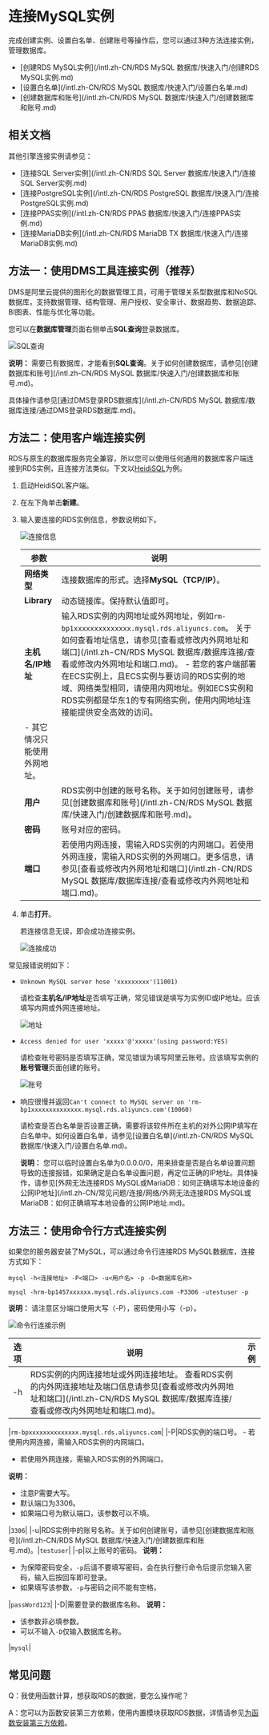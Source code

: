 # 连接MySQL实例

完成创建实例、设置白名单、创建账号等操作后，您可以通过3种方法连接实例，管理数据库。

-   [创建RDS MySQL实例](/intl.zh-CN/RDS MySQL 数据库/快速入门/创建RDS MySQL实例.md)
-   [设置白名单](/intl.zh-CN/RDS MySQL 数据库/快速入门/设置白名单.md)
-   [创建数据库和账号](/intl.zh-CN/RDS MySQL 数据库/快速入门/创建数据库和账号.md)

## 相关文档

其他引擎连接实例请参见：

-   [连接SQL Server实例](/intl.zh-CN/RDS SQL Server 数据库/快速入门/连接SQL Server实例.md)
-   [连接PostgreSQL实例](/intl.zh-CN/RDS PostgreSQL 数据库/快速入门/连接PostgreSQL实例.md)
-   [连接PPAS实例](/intl.zh-CN/RDS PPAS 数据库/快速入门/连接PPAS实例.md)
-   [连接MariaDB实例](/intl.zh-CN/RDS MariaDB TX 数据库/快速入门/连接MariaDB实例.md)

## 方法一：使用DMS工具连接实例（推荐）

DMS是阿里云提供的图形化的数据管理工具，可用于管理关系型数据库和NoSQL数据库，支持数据管理、结构管理、用户授权、安全审计、数据趋势、数据追踪、BI图表、性能与优化等功能。

您可以在**数据库管理**页面右侧单击**SQL查询**登录数据库。

![SQL查询](https://static-aliyun-doc.oss-accelerate.aliyuncs.com/assets/img/zh-CN/8414713061/p174701.png)

**说明：** 需要已有数据库，才能看到**SQL查询**。关于如何创建数据库，请参见[创建数据库和账号](/intl.zh-CN/RDS MySQL 数据库/快速入门/创建数据库和账号.md)。

具体操作请参见[通过DMS登录RDS数据库](/intl.zh-CN/RDS MySQL 数据库/数据库连接/通过DMS登录RDS数据库.md)。

## 方法二：使用客户端连接实例

RDS与原生的数据库服务完全兼容，所以您可以使用任何通用的数据库客户端连接到RDS实例，且连接方法类似。下文以[HeidiSQL](https://www.heidisql.com/)为例。

1.  启动HeidiSQL客户端。
2.  在左下角单击**新建**。
3.  输入要连接的RDS实例信息，参数说明如下。

    ![连接信息](https://static-aliyun-doc.oss-accelerate.aliyuncs.com/assets/img/zh-CN/3885675061/p54911.png)

    |参数|说明|
    |--|--|
    |**网络类型**|连接数据库的形式。选择**MySQL（TCP/IP）**。|
    |**Library**|动态链接库。保持默认值即可。|
    |**主机名/IP地址**|输入RDS实例的内网地址或外网地址，例如`rm-bp1xxxxxxxxxxxxxx.mysql.rds.aliyuncs.com`。 关于如何查看地址信息，请参见[查看或修改内外网地址和端口](/intl.zh-CN/RDS MySQL 数据库/数据库连接/查看或修改内外网地址和端口.md)。    -   若您的客户端部署在ECS实例上，且ECS实例与要访问的RDS实例的地域、网络类型相同，请使用内网地址。例如ECS实例和RDS实例都是华东1的专有网络实例，使用内网地址连接能提供安全高效的访问。
    -   其它情况只能使用外网地址。 |
    |**用户**|RDS实例中创建的账号名称。关于如何创建账号，请参见[创建数据库和账号](/intl.zh-CN/RDS MySQL 数据库/快速入门/创建数据库和账号.md)。|
    |**密码**|账号对应的密码。|
    |**端口**|若使用内网连接，需输入RDS实例的内网端口。若使用外网连接，需输入RDS实例的外网端口。更多信息，请参见[查看或修改内外网地址和端口](/intl.zh-CN/RDS MySQL 数据库/数据库连接/查看或修改内外网地址和端口.md)。|

4.  单击**打开**。

    若连接信息无误，即会成功连接实例。

    ![连接成功](https://static-aliyun-doc.oss-accelerate.aliyuncs.com/assets/img/zh-CN/9613729951/p2610.png)


常见报错说明如下：

-   `Unknown MySQL server hose 'xxxxxxxxx'(11001)`

    请检查**主机名/IP地址**是否填写正确，常见错误是填写为实例ID或IP地址。应该填写内网或外网连接地址。

    ![地址](https://static-aliyun-doc.oss-accelerate.aliyuncs.com/assets/img/zh-CN/3885675061/p183795.png)

-   `Access denied for user 'xxxxx'@'xxxxx'(using password:YES)`

    请检查账号密码是否填写正确，常见错误为填写阿里云账号。应该填写实例的**账号管理**页面创建的账号。

    ![账号](https://static-aliyun-doc.oss-accelerate.aliyuncs.com/assets/img/zh-CN/3885675061/p183797.png)

-   响应很慢并返回`Can't connect to MySQL server on 'rm-bp1xxxxxxxxxxxxxx.mysql.rds.aliyuncs.com'(10060)`

    请检查是否白名单是否设置正确，需要将该软件所在主机的对外公网IP填写在白名单中。如何设置白名单，请参见[设置白名单](/intl.zh-CN/RDS MySQL 数据库/快速入门/设置白名单.md)。

    **说明：** 您可以临时设置白名单为0.0.0.0/0，用来排查是否是白名单设置问题导致的连接报错，如果确定是白名单设置问题，再定位正确的IP地址。具体操作，请参见[外网无法连接RDS MySQL或MariaDB：如何正确填写本地设备的公网IP地址](/intl.zh-CN/常见问题/连接/网络/外网无法连接RDS MySQL或MariaDB：如何正确填写本地设备的公网IP地址.md)。


## 方法三：使用命令行方式连接实例

如果您的服务器安装了MySQL，可以通过命令行连接RDS MySQL数据库，连接方式如下：

```
mysql -h<连接地址> -P<端口> -u<用户名> -p -D<数据库名称>
```

```
mysql -hrm-bp1457xxxxxx.mysql.rds.aliyuncs.com -P3306 -utestuser -p
```

**说明：** 请注意区分端口使用大写（-P），密码使用小写（-p）。

![命令行连接示例](https://static-aliyun-doc.oss-accelerate.aliyuncs.com/assets/img/zh-CN/4319525061/p52311.png)

|选项|说明|示例|
|--|--|--|
|-h|RDS实例的内网连接地址或外网连接地址。 查看RDS实例的内外网连接地址及端口信息请参见[查看或修改内外网地址和端口](/intl.zh-CN/RDS MySQL 数据库/数据库连接/查看或修改内外网地址和端口.md)。

|`rm-bpxxxxxxxxxxxxxx.mysql.rds.aliyuncs.com`|
|-P|RDS实例的端口号。 -   若使用内网连接，需输入RDS实例的内网端口。
-   若使用外网连接，需输入RDS实例的外网端口。

**说明：**

-   注意P需要大写。
-   默认端口为3306。
-   如果端口号为默认端口，该参数可以不填。

|`3306`|
|-u|RDS实例中的账号名称。关于如何创建账号，请参见[创建数据库和账号](/intl.zh-CN/RDS MySQL 数据库/快速入门/创建数据库和账号.md)。|`testuser`|
|-p|以上账号的密码。 **说明：**

-   为保障密码安全，`-p`后请不要填写密码，会在执行整行命令后提示您输入密码，输入后按回车即可登录。
-   如果填写该参数，`-p`与密码之间不能有空格。

|`passWord123`|
|-D|需要登录的数据库名称。 **说明：**

-   该参数非必填参数。
-   可以不输入`-D`仅输入数据库名称。

|`mysql`|

## 常见问题

Q：我使用函数计算，想获取RDS的数据，要怎么操作呢？

A：您可以为函数安装第三方依赖，使用内置模块获取RDS数据，详情请参见[为函数安装第三方依赖](https://www.alibabacloud.com/help/zh/doc-detail/74571.htm)。

